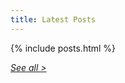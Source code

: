 ```yaml
---
title: Latest Posts
---
```


{% include posts.html %}

[*See all >*](https://jonasblatter.github.io/blog)
